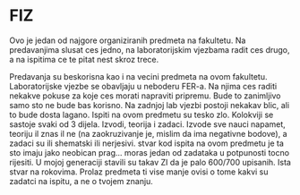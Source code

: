 # FIZ

Ovo je jedan od najgore organiziranih predmeta na fakultetu. Na predavanjima slusat ces jedno, na laboratorijskim vjezbama radit ces drugo, a na ispitima ce te pitat nest skroz trece.

Predavanja su beskorisna kao i na vecini predmeta na ovom fakultetu. Laboratorijske vjezbe se obavljaju u neboderu FER-a. Na njima ces raditi nekakve pokuse za koje ces morati napraviti pripremu. Bude to zanimljivo samo sto ne bude bas korisno. Na zadnjoj lab vjezbi postoji nekakav blic, ali to bude dosta lagano. Ispiti na ovom predmetu su tesko zlo. Kolokviji se sastoje svaki od 3 dijela. Izvodi, teorija i zadaci. Izvode sve nauci napamet, teoriju il znas il ne (na zaokruzivanje je, mislim da ima negativne bodove), a zadaci su ili shematski ili nerjesivi. stvar kod ispita na ovom predmetu je ta sto imaju jako neobican prag... moras jedan od zadataka u potpunosti tocno rijesiti. U mojoj generaciji stavili su takav ZI da je palo 600/700 upisanih. Ista stvar na rokovima. Prolaz predmeta ti vise manje ovisi o tome kakvi su zadatci na ispitu, a ne o tvojem znanju.